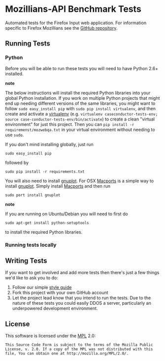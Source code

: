 Mozillians-API Benchmark Tests
===================

Automated tests for the Firefox Input web application.
For information specific to Firefox Mozillians see the [GitHub repository][GitHub Mozillians].

[GitHub Mozillians]: https://github.com/mozilla/mozillians

Running Tests
-------------

### Python
Before you will be able to run these tests you will need to have Python 2.6+ installed.

__note__

The below instructions will install the required Python libraries into your
global Python installation. If you work on multiple Python projects that might
end up needing different versions of the same libraries, you might want to
follow `sudo easy_install pip` with `sudo pip install virtualenv`, and then
create and activate a [virtualenv](http://www.virtualenv.org) (e.g. `virtualenv
caseconductor-tests-env; source case-conductor-tests-env/bin/activate`) to
create a clean "virtual environment" for just this project. Then you can `pip
install -r requiremenst/mozwebqa.txt` in your virtual environment without
needing to use `sudo`.

If you don't mind installing globally, just run

    sudo easy_install pip

followed by

    sudo pip install -r requirements.txt

You will also need to install [gnuplot]. For OSX [Macports] is a simple way to install [gnuplot].
Simply install [Macports] and then run

    sudo port install gnuplot

[gnuplot]: http://www.gnuplot.info/
[Macports]: http://www.macports.org/

__note__

If you are running on Ubuntu/Debian you will need to first do

    sudo apt-get install python-setuptools

to install the required Python libraries.

### Running tests locally


Writing Tests
-------------

If you want to get involved and add more tests then there's just a few things
we'd like to ask you to do:

1. Follow our simple [style guide][Style Guide]
2. Fork this project with your own GitHub account
3. Let the project lead know that you intend to run the tests. Due to the nature of these
tests you could easily DDOS a server, particularly an underpowered development environment. 

[Style Guide]: https://wiki.mozilla.org/QA/Execution/Web_Testing/Docs/Automation/StyleGuide

License
-------
This software is licensed under the [MPL] 2.0:

    This Source Code Form is subject to the terms of the Mozilla Public
    License, v. 2.0. If a copy of the MPL was not distributed with this
    file, You can obtain one at http://mozilla.org/MPL/2.0/.

[MPL]: http://www.mozilla.org/MPL/2.0/
